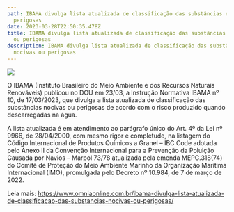 ```yaml
---
path: IBAMA divulga lista atualizada de classificação das substâncias nocivas ou
  perigosas
date: 2023-03-28T22:50:35.478Z
title: IBAMA divulga lista atualizada de classificação das substâncias nocivas
  ou perigosas
description: IBAMA divulga lista atualizada de classificação das substâncias
  nocivas ou perigosas
---
```

<!--StartFragment-->

![](https://www.omniaonline.com.br/wp-content/uploads/2023/03/acidente-1-3.png)

O IBAMA (Instituto Brasileiro do Meio Ambiente e dos Recursos Naturais Renováveis) publicou no DOU em 23/03, a Instrução Normativa IBAMA nº 10, de 17/03/2023, que divulga a lista atualizada de classificação das substâncias nocivas ou perigosas de acordo com o risco produzido quando descarregadas na água.

A lista atualizada é em atendimento ao parágrafo único do Art. 4º da Lei nº 9966, de 28/04/2000, com mesmo rigor e completude, na listagem do Código Internacional de Produtos Químicos a Granel – IBC Code adotada pelo Anexo II da Convenção Internacional para a Prevenção da Poluição Causada por Navios – Marpol 73/78 atualizada pela emenda MEPC.318(74) do Comitê de Proteção do Meio Ambiente Marinho da Organização Marítima Internacional (IMO), promulgada pelo Decreto nº 10.984, de 7 de março de 2022.

Leia mais: https://www.omniaonline.com.br/ibama-divulga-lista-atualizada-de-classificacao-das-substancias-nocivas-ou-perigosas/

<!--EndFragment-->